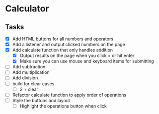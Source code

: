 # Calculator

## Tasks
- [x] Add HTML buttons for all numbers and operators
- [x] Add a listener and output clicked numbers on the page
- [x] Add calculate function that only handles addition
    - [x] Output results on the page when you click = or hit enter
    - [x] Make sure you can use mouse and keyboard items for submitting
- [ ] Add subtraction
- [ ] Add multiplication
- [ ] Add division
- [ ] build for clear cases
    - [ ] 2 + clear
- [ ] Refactor calculate function to apply order of operations
- [ ] Style the buttons and layout
    - [ ] Highlight the operations button when click
